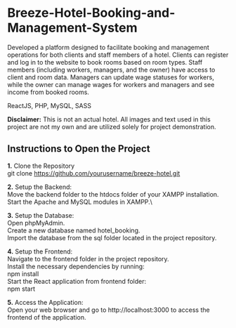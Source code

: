 # Breeze-Hotel-Booking-and-Management-System

Developed a platform designed to facilitate booking and management operations for both clients and staff members of a hotel. Clients can register and log in to the website to book rooms based on room types. Staff members (including workers, managers, and the owner) have access to client and room data. Managers can update wage statuses for workers, while the owner can manage wages for workers and managers and see income from booked rooms.

 ReactJS, PHP, MySQL, SASS

**Disclaimer:** This is not an actual hotel. All images and text used in this project are not my own and are utilized solely for project demonstration.

## Instructions to Open the Project

**1.** Clone the Repository\
git clone https://github.com/yourusername/breeze-hotel.git

**2.** Setup the Backend:\
Move the backend folder to the htdocs folder of your XAMPP installation.\
Start the Apache and MySQL modules in XAMPP.\

**3.** Setup the Database:\
Open phpMyAdmin.\
Create a new database named hotel_booking.\
Import the database from the sql folder located in the project repository.

**4.** Setup the Frontend:\
Navigate to the frontend folder in the project repository.\
Install the necessary dependencies by running:\
npm install\
Start the React application from frontend folder:\
npm start

**5.** Access the Application:\
Open your web browser and go to http://localhost:3000 to access the frontend of the application.

